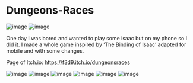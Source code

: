 # Dungeons-Races

![image](https://github.com/user-attachments/assets/14d10531-ffea-4035-93f1-5ae8d4bd2fb8)
![image](https://github.com/user-attachments/assets/dc7fa177-b573-415b-90f7-445266f03e8f)

One day I was bored and wanted to play some isaac but on my phone so I did it. I made a whole game inspired by ‘The Binding of Isaac’ adapted for mobile and with some changes.

Page of Itch.io: https://f3d9.itch.io/dungeonsraces

![image](https://github.com/user-attachments/assets/c9022e0d-b184-469b-95fa-50f390e5fd49)
![image](https://github.com/user-attachments/assets/c027fa50-f6bf-4ca7-a3f2-b35189284414)
![image](https://github.com/user-attachments/assets/e65bb45c-5499-4efa-b77d-1cf8312f719b)
![image](https://github.com/user-attachments/assets/5eb0e324-dbe1-4373-855c-f2e58fa56e2f)
![image](https://github.com/user-attachments/assets/f867885e-c82a-4643-93b2-ba79ef4fd0b9)
![image](https://github.com/user-attachments/assets/2e77cd2b-79e3-415c-9d09-c94728f81de3)



